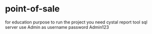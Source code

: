 # point-of-sale
for education purpose
to run the project you need cystal report tool sql server 
use Admin as username password Admin123
